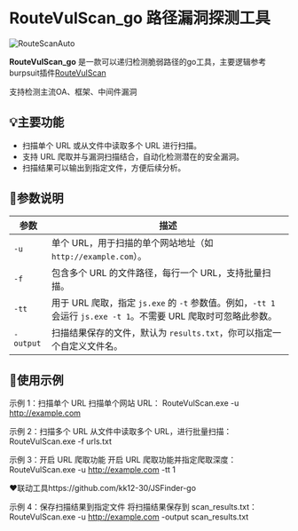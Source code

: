 # RouteVulScan_go 路径漏洞探测工具
![RouteScanAuto](https://img.shields.io/badge/RouteScanAuto-blue.svg)

**RouteVulScan_go** 是一款可以递归检测脆弱路径的go工具，主要逻辑参考burpsuit插件[RouteVulScan](https://github.com/F6JO/RouteVulScan)

支持检测主流OA、框架、中间件漏洞

## 💡主要功能
- 扫描单个 URL 或从文件中读取多个 URL 进行扫描。
- 支持 URL 爬取并与漏洞扫描结合，自动化检测潜在的安全漏洞。
- 扫描结果可以输出到指定文件，方便后续分析。

## 📌参数说明
| 参数        | 描述                                                        |
| ----------- | ----------------------------------------------------------- |
| `-u`        | 单个 URL，用于扫描的单个网站地址（如 `http://example.com`）。    |
| `-f`        | 包含多个 URL 的文件路径，每行一个 URL，支持批量扫描。        |
| `-tt`       | 用于 URL 爬取，指定 `js.exe` 的 `-t` 参数值。例如，`-tt 1` 会运行 `js.exe -t 1`。不需要 URL 爬取时可忽略此参数。 |
| `-output`    | 扫描结果保存的文件，默认为 `results.txt`，你可以指定一个自定义文件名。 |

## 🚀使用示例
示例 1：扫描单个 URL
扫描单个网站 URL：
RouteVulScan.exe -u http://example.com

示例 2：扫描多个 URL
从文件中读取多个 URL，进行批量扫描：
RouteVulScan.exe -f urls.txt

示例 3：开启 URL 爬取功能
开启 URL 爬取功能并指定爬取深度：
RouteVulScan.exe -u http://example.com -tt 1

❤️联动工具https://github.com/kk12-30/JSFinder-go

示例 4：保存扫描结果到指定文件
将扫描结果保存到 scan_results.txt：
RouteVulScan.exe -u http://example.com -output scan_results.txt



